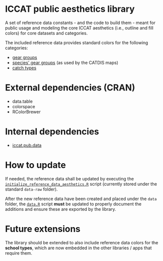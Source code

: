 # ICCAT public aesthetics library

A set of reference data constants - and the code to build them - meant for public usage and modeling the core ICCAT aesthetics (i.e., outline and fill colors) for core datasets and categories.

The included reference data provides standard colors for the following categories:

-   [gear groups]()
-   [species' gear groups]() (as used by the CATDIS maps)
-   [catch types]()

# External dependencies (CRAN)

-   data.table
-   colorspace
-   RColorBrewer

# Internal dependencies

-   [iccat.pub.data](https://github.com/stats-ICCAT/iccat.pub.data)

# How to update

If needed, the reference data shall be updated by executing the [`initialize_reference_data_aesthetics.R`](https://github.com/stats-ICCAT/iccat.pub.aes/blob/main/data-raw/initialize_reference_data_aesthetics.R) script (currently stored under the standard `data-raw` folder).

After the new reference data have been created and placed under the `data` folder, the [`data.R`](https://github.com/stats-ICCAT/iccat.pub.aes/blob/main/data/data.R) script **must** be updated to properly document the additions and ensure these are exported by the library.

# Future extensions

The library should be extended to also include reference data colors for the **school types**, which are now embedded in the other libraries / apps that require them. 
